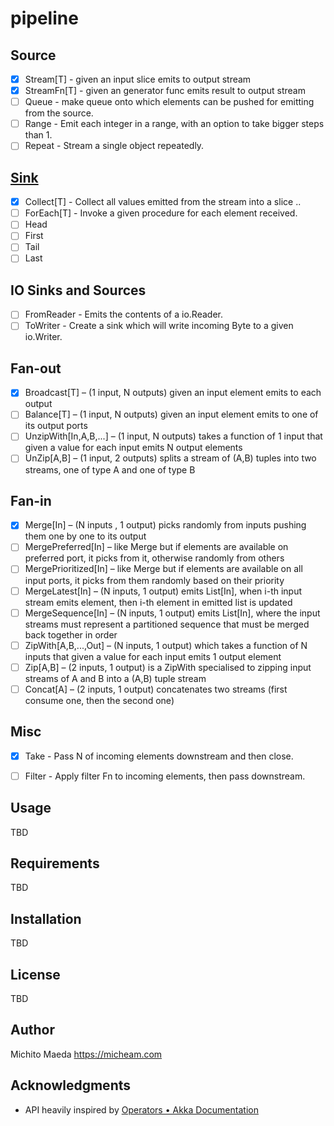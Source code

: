 # pipeline

## Source

- [x] Stream[T] - given an input slice emits to output stream
- [x] StreamFn[T] - given an generator func emits result to output stream
- [ ] Queue - make queue onto which elements can be pushed for emitting from the source.
- [ ] Range - Emit each integer in a range, with an option to take bigger steps than 1.
- [ ] Repeat - Stream a single object repeatedly.

## [Sink](https://doc.akka.io/docs/akka/current/stream/operators/index.html#sink-operators)

- [x] Collect[T] - Collect all values emitted from the stream into a slice ..
- [ ] ForEach[T] - Invoke a given procedure for each element received.
- [ ] Head
- [ ] First
- [ ] Tail
- [ ] Last

## IO Sinks and Sources

- [ ] FromReader  - Emits the contents of a io.Reader.
- [ ] ToWriter    - Create a sink which will write incoming Byte to a given io.Writer.

## Fan-out

- [x] Broadcast[T] – (1 input, N outputs) given an input element emits to each output
- [ ] Balance[T] – (1 input, N outputs) given an input element emits to one of its output ports
- [ ] UnzipWith[In,A,B,...] – (1 input, N outputs) takes a function of 1 input that given a value for each input emits N output elements
- [ ] UnZip[A,B] – (1 input, 2 outputs) splits a stream of (A,B) tuples into two streams, one of type A and one of type B

## Fan-in

- [x] Merge[In] – (N inputs , 1 output) picks randomly from inputs pushing them one by one to its output
- [ ] MergePreferred[In] – like Merge but if elements are available on preferred port, it picks from it, otherwise randomly from others
- [ ] MergePrioritized[In] – like Merge but if elements are available on all input ports, it picks from them randomly based on their priority
- [ ] MergeLatest[In] – (N inputs, 1 output) emits List[In], when i-th input stream emits element, then i-th element in emitted list is updated
- [ ] MergeSequence[In] – (N inputs, 1 output) emits List[In], where the input streams must represent a partitioned sequence that must be merged back together in order
- [ ] ZipWith[A,B,...,Out] – (N inputs, 1 output) which takes a function of N inputs that given a value for each input emits 1 output element
- [ ] Zip[A,B] – (2 inputs, 1 output) is a ZipWith specialised to zipping input streams of A and B into a (A,B) tuple stream
- [ ] Concat[A] – (2 inputs, 1 output) concatenates two streams (first consume one, then the second one)

## Misc

- [x] Take   - Pass N of incoming elements downstream and then close.
- [ ] Filter - Apply filter Fn to incoming elements, then pass downstream.


## Usage

TBD

## Requirements

TBD

## Installation

TBD

## License

TBD

## Author

Michito Maeda <https://micheam.com>

## Acknowledgments

- API heavily inspired by [Operators • Akka Documentation](https://doc.akka.io/docs/akka/current/stream/operators/index.html)

